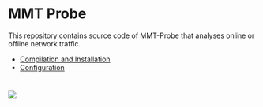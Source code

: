 # MMT Probe


This repository contains source code of MMT-Probe that analyses online or offline network traffic.

- [Compilation and Installation](./docs/installation.md)
- [Configuration](./docs/configuration.md)

# 
![](https://komarev.com/ghpvc/?username=montimage-probe&style=flat-square&label=Page+Views)
